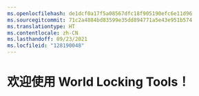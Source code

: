 ```yaml
---
ms.openlocfilehash: de1dcf0a17f5a08567dfc18f905190efc6e11d96
ms.sourcegitcommit: 71c2a4884bd83599e35dd894771a5e43e951b574
ms.translationtype: HT
ms.contentlocale: zh-CN
ms.lasthandoff: 09/23/2021
ms.locfileid: "128190048"
---
```

# <a name="welcome-to-world-locking-tools"></a>欢迎使用 World Locking Tools！